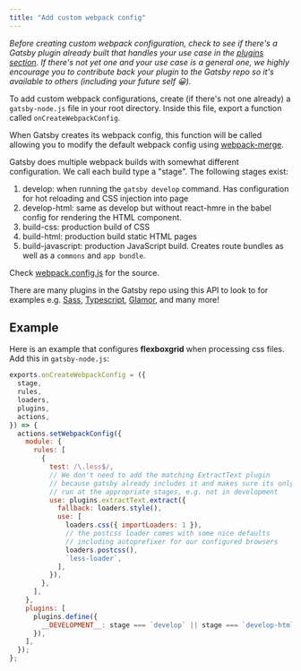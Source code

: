 ```yaml
---
title: "Add custom webpack config"
---
```


_Before creating custom webpack configuration, check to see if there's a Gatsby
plugin already built that handles your use case in the
[plugins section](/docs/plugins/). If there's not yet one and your use case is a
general one, we highly encourage you to contribute back your plugin to the
Gatsby repo so it's available to others (including your future self 😀)._

To add custom webpack configurations, create (if there's not one already) a
`gatsby-node.js` file in your root directory. Inside this file, export a
function called `onCreateWebpackConfig`.

When Gatsby creates its webpack config, this function will be called allowing
you to modify the default webpack config using
[webpack-merge](https://github.com/survivejs/webpack-merge).

Gatsby does multiple webpack builds with somewhat different configuration. We
call each build type a "stage". The following stages exist:

1. develop: when running the `gatsby develop` command. Has configuration for hot
   reloading and CSS injection into page
2. develop-html: same as develop but without react-hmre in the babel config for
   rendering the HTML component.
3. build-css: production build of CSS
4. build-html: production build static HTML pages
5. build-javascript: production JavaScript build. Creates route bundles as well
   as a `commons` and `app bundle`.

Check
[webpack.config.js](https://github.com/gatsbyjs/gatsby/blob/master/packages/gatsby/src/utils/webpack.config.js)
for the source.

There are many plugins in the Gatsby repo using this API to look to for examples
e.g. [Sass](/packages/gatsby-plugin-sass/),
[Typescript](/packages/gatsby-plugin-typescript/),
[Glamor](/packages/gatsby-plugin-glamor/), and many more!

## Example

Here is an example that configures **flexboxgrid** when processing css files. Add this in `gatsby-node.js`:

```js
exports.onCreateWebpackConfig = ({
  stage,
  rules,
  loaders,
  plugins,
  actions,
}) => {
  actions.setWebpackConfig({
    module: {
      rules: [
        {
          test: /\.less$/,
          // We don't need to add the matching ExtractText plugin
          // because gatsby already includes it and makes sure its only
          // run at the appropriate stages, e.g. not in development
          use: plugins.extractText.extract({
            fallback: loaders.style(),
            use: [
              loaders.css({ importLoaders: 1 }),
              // the postcss loader comes with some nice defaults
              // including autoprefixer for our configured browsers
              loaders.postcss(),
              `less-loader`,
            ],
          }),
        },
      ],
    },
    plugins: [
      plugins.define({
        __DEVELOPMENT__: stage === `develop` || stage === `develop-html`,
      }),
    ],
  });
};
```
